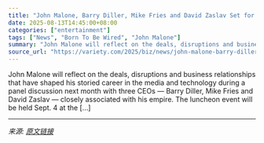 ```yaml
---
title: "John Malone, Barry Diller, Mike Fries and David Zaslav Set for Rare Public Conversation at Paley Center for Media"
date: 2025-08-13T14:45:00+08:00
categories: ["entertainment"]
tags: ["News", "Born To Be Wired", "John Malone"]
summary: "John Malone will reflect on the deals, disruptions and business relationships that have shaped his storied career in the media and technology during a panel discussion next month with three CEOs &#821"
source_url: "https://variety.com/2025/biz/news/john-malone-barry-diller-mike-fries-david-zaslav-born-wired-1236487853/"
---
```


John Malone will reflect on the deals, disruptions and business relationships that have shaped his storied career in the media and technology during a panel discussion next month with three CEOs &#8212; Barry Diller, Mike Fries and David Zaslav &#8212; closely associated with his empire. The luncheon event will be held Sept. 4 at the [&#8230;]

---

*来源: [原文链接](https://variety.com/2025/biz/news/john-malone-barry-diller-mike-fries-david-zaslav-born-wired-1236487853/)*
